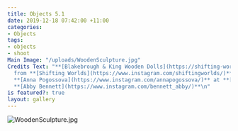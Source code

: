```yaml
---
title: Objects 5.1
date: 2019-12-18 07:42:00 +11:00
categories:
- Objects
tags:
- objects
- shoot
Main Image: "/uploads/WoodenSculpture.jpg"
Credits Text: "**[Blakebrough & King Wooden Dolls](https://shifting-worlds.com/collections/objects/products/blakebroughkingsamuraiwoodendoll)**
  from **[Shifting Worlds](https://www.instagram.com/shiftingworlds/)** \n\n\nPhotographs
  **[Anna Pogossova](https://www.instagram.com/annapogossova/)** at **[B&A](https://www.instagram.com/barepsau/)**\nStyling
  **[Abby Bennett](https://www.instagram.com/bennett_abby/)**\n"
is featured?: true
layout: gallery
---
```


![WoodenSculpture.jpg](/uploads/WoodenSculpture.jpg)

